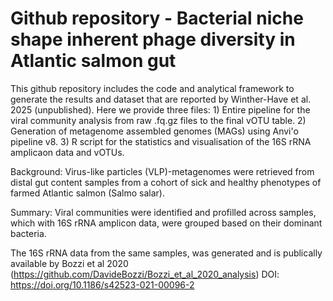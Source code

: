 # Github repository - Bacterial niche shape inherent phage diversity in Atlantic salmon gut
This github repository includes the code and analytical framework to generate the results and dataset that are reported by Winther-Have et al. 2025 (unpublished).
Here we provide three files: 1) Entire pipeline for the viral community analysis from raw .fq.gz files to the final vOTU table. 2) Generation of metagenome assembled genomes (MAGs) using Anvi'o pipeline v8. 3) R script for the statistics and visualisation of the 16S rRNA amplicaon data and vOTUs.  

Background: Virus-like particles (VLP)-metagenomes were retrieved from distal gut content samples from a cohort of sick and healthy phenotypes of farmed Atlantic salmon (Salmo salar).

Summary: Viral communities were identified and profilled across samples, which with 16S rRNA amplicon data, were grouped based on their dominant bacteria. 

The 16S rRNA data from the same samples, was generated and is publically available by Bozzi et al 2020 (https://github.com/DavideBozzi/Bozzi_et_al_2020_analysis) DOI: https://doi.org/10.1186/s42523-021-00096-2

